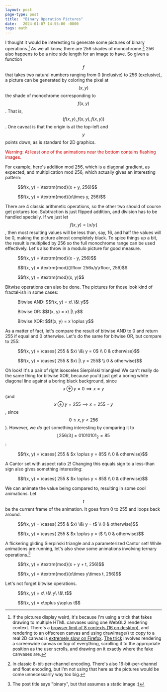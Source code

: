 ```yaml
---
layout: post
page-type: post
title:  "Binary Operation Pictures"
date:   2024-01-07 14:55:00 -0800
tags: math
---
```

I thought it would be interesting to generate some pictures of binary operations.[^pics] As we all know, there are 256 shades of monochrome.[^mono] 256 also happens to be a nice side length for an image to have. So given a function $$f$$ that takes two natural numbers ranging from 0 (inclusive) to 256 (exclusive), a picture can be generated by coloring the pixel at $$(x, y)$$ the shade of monochrome corresponding to $$f(x, y)$$. That is, $$(f(x, y), f(x, y), f(x, y))$$. One caveat is that the origin is at the top-left and $$y$$ points down, as is standard for 2D graphics.

<p style="color: #c00;">Warning: At least one of the animations near the bottom contains flashing images.</p>

For example, here's addition mod 256, which is a diagonal gradient, as expected, and multiplication mod 256, which actually gives an interesting pattern:

<div class="figrow">
    <figure>
        <!--img src="/assets/posts/binary-operation-pictures/addition.png"/-->
        <fakecanvas fn="return (x + y) % 256u;"></fakecanvas>
        <figcaption>$$f(x, y) = \textrm{mod}(x + y, 256)$$</figcaption>
    </figure>
    <figure>
        <fakecanvas fn="return (x * y) % 256u;"></fakecanvas>
        <figcaption>$$f(x, y) = \textrm{mod}(x\times y, 256)$$</figcaption>
    </figure>
</div>

There are 4 classic arithmetic operations, so the other two should of course get pictures too. Subtraction is just flipped addition, and division has to be handled specially. If we just let $$f(x, y) = \lfloor x/y\rfloor$$, then most resulting values will be less than, say, 16, and half the values will be 0, making the picture almost completely black. To spice things up a bit, the result is multiplied by 256 so the full monochrome range can be used effectively. Let's also throw in a modulo picture for good measure.

<div class="figrow">
    <figure>
        <fakecanvas fn="return (x - y) % 256u;"></fakecanvas>
        <figcaption>$$f(x, y) = \textrm{mod}(x - y, 256)$$</figcaption>
    </figure>
    <figure>
        <fakecanvas fn="return y == 0u ? 0u : (256u * x / y) % 256u;"></fakecanvas>
        <figcaption>$$f(x, y) = \textrm{mod}(\lfloor 256x/y\rfloor, 256)$$</figcaption>
    </figure>
    <figure>
        <fakecanvas fn="return y == 0u ? 0u : (x % y);"></fakecanvas>
        <figcaption>$$f(x, y) = \textrm{mod}(x, y)$$</figcaption>
    </figure>
</div>

Bitwise operations can also be done. The pictures for those look kind of fractal-ish in some cases:

<div class="figrow">
    <figure>
        <fakecanvas fn="return x & y;"></fakecanvas>
        <figcaption>Bitwise AND: $$f(x, y) = x\ \&\ y$$</figcaption>
    </figure>
    <figure>
        <fakecanvas fn="return x | y;"></fakecanvas>
        <figcaption>Bitwise OR: $$f(x, y) = x\ |\ y$$</figcaption>
    </figure>
    <figure>
        <fakecanvas fn="return x ^ y;"></fakecanvas>
        <figcaption>Bitwise XOR: $$f(x, y) = x \oplus y$$</figcaption>
    </figure>
</div>

As a matter of fact, let's compare the result of bitwise AND to 0 and return 255 if equal and 0 otherwise. Let's do the same for bitwise OR, but compare to 255:

<div class="figrow">
    <figure>
        <fakecanvas fn="return (x & y) == 0u ? 255u : 0u;"></fakecanvas>
        <figcaption>$$f(x, y) = \cases{ 255 & $x\ \&\ y = 0$ \\ 0 & otherwise}$$</figcaption>
    </figure>
    <figure>
        <fakecanvas fn="return (x | y) == 255u ? 255u : 0u;"></fakecanvas>
        <figcaption>$$f(x, y) = \cases{ 255 & $x\ |\ y = 255$ \\ 0 & otherwise}$$</figcaption>
    </figure>
</div>

Oh look! It's a pair of right isosceles Sierpiński triangles! We can't really do the same thing for bitwise XOR, because you'd just get a boring white diagonal line against a boring black background, since $$x\oplus y = 0\implies x = y$$ (and $$x\oplus y = 255\implies x = 255 - y$$, since $$0\le x, y < 256$$). However, we *do* get something interesting by comparing it to $$\lfloor 256/3\rfloor = 01010101_2 = 85$$:

<div class="figrow">
    <figure>
        <fakecanvas fn="return (x ^ y) == 85u ? 255u : 0u;"></fakecanvas>
        <figcaption>$$f(x, y) = \cases{ 255 & $x \oplus y = 85$ \\ 0 & otherwise}$$</figcaption>
    </figure>
</div>

A Cantor set with aspect ratio 2! Changing this equals sign to a less-than sign also gives something interesting:

<div class="figrow">
    <figure>
        <fakecanvas fn="return (x ^ y) < 85u ? 255u : 0u;"></fakecanvas>
        <figcaption>$$f(x, y) = \cases{ 255 & $x \oplus y < 85$ \\ 0 & otherwise}$$</figcaption>
    </figure>
</div>

We can animate the value being compared to, resulting in some cool animations. Let $$t$$ be the current frame of the animation. It goes from 0 to 255 and loops back around.

<div class="figrow">
    <figure>
        <fakecanvas animate fn="return (x & y) == t ? 255u : 0u;"></fakecanvas>
        <figcaption>$$f(x, y) = \cases{ 255 & $x\ \&\ y = t$ \\ 0 & otherwise}$$</figcaption>
    </figure>
    <figure>
        <fakecanvas animate fn="return (x ^ y) == t ? 255u : 0u;"></fakecanvas>
        <figcaption>$$f(x, y) = \cases{ 255 & $x \oplus y = t$ \\ 0 & otherwise}$$</figcaption>
    </figure>
</div>

A flickering gliding Sierpiński triangle and a parameterized Cantor set! While animations are running, let's also show some animations involving ternary operations.[^binary]

<div class="figrow">
    <figure>
        <fakecanvas animate fn="return (x + y + t) % 256u;"></fakecanvas>
        <figcaption>$$f(x, y) = \textrm{mod}(x + y + t, 256)$$</figcaption>
    </figure>
    <figure>
        <fakecanvas animate fn="return (x * y * t) % 256u;"></fakecanvas>
        <figcaption>$$f(x, y) = \textrm{mod}(x\times y\times t, 256)$$</figcaption>
    </figure>
</div>

Let's not forget bitwise operations.

<div class="figrow">
    <figure>
        <fakecanvas animate fn="return x & y & t;"></fakecanvas>
        <figcaption>$$f(x, y) = x\ \&\ y\ \&\ t$$</figcaption>
    </figure>
    <figure>
        <fakecanvas animate fn="return x ^ y ^ t;"></fakecanvas>
        <figcaption>$$f(x, y) = x\oplus y\oplus t$$</figcaption>
    </figure>
</div>

[^pics]: If the pictures display weird, it's because I'm using a trick that fakes drawing to multiple HTML canvases using one WebGL2 rendering context. There's a [browser limit of 8 contexts (16 on desktop)](https://github.com/greggman/virtual-webgl#what), and rendering to an offscreen canvas and using drawImage() to copy to a real 2D canvas is [extremely slow on Firefox](https://bugzilla.mozilla.org/show_bug.cgi?id=1163426). [The trick](https://webgl2fundamentals.org/webgl/lessons/webgl-multiple-views.html) involves rendering a screenwide canvas on top of everything, scrolling it to the appropriate position as the user scrolls, and drawing on it exactly where the fake canvases are.

[^mono]: In classic 8-bit-per-channel encoding. There's also 16-bit-per-channel and float encoding, but I'm not using that here as the pictures would be come unnecessarily way too big.

[^binary]: The post title says "binary", but that assumes a static image :)

<script type="module" src="{{ '/assets/posts/binary-operation-pictures/render.js' | relative_url }}"></script>
